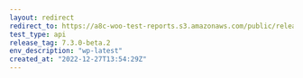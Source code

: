 ```yaml
---
layout: redirect
redirect_to: https://a8c-woo-test-reports.s3.amazonaws.com/public/release/7.3.0-beta.2/wp-latest/api/index.html
test_type: api
release_tag: 7.3.0-beta.2
env_description: "wp-latest"
created_at: "2022-12-27T13:54:29Z"
---
```

